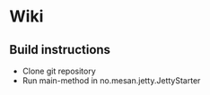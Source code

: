 # Wiki

## Build instructions
- Clone git repository
- Run main-method in no.mesan.jetty.JettyStarter

